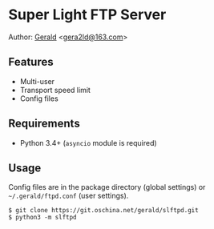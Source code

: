 Super Light FTP Server
===

Author: [Gerald](http://geraldl.net) \<gera2ld@163.com\>

Features
---
* Multi-user
* Transport speed limit
* Config files

Requirements
---
* Python 3.4+ (`asyncio` module is required)

Usage
---
Config files are in the package directory (global settings) or `~/.gerald/ftpd.conf` (user settings).

	$ git clone https://git.oschina.net/gerald/slftpd.git
	$ python3 -m slftpd

